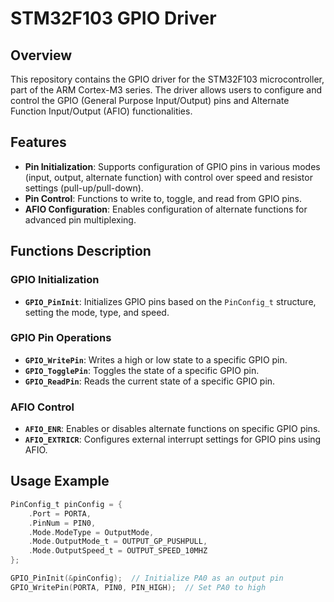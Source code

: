 # STM32F103 GPIO Driver

## Overview

This repository contains the GPIO driver for the STM32F103 microcontroller, part of the ARM Cortex-M3 series. The driver allows users to configure and control the GPIO (General Purpose Input/Output) pins and Alternate Function Input/Output (AFIO) functionalities.

## Features

- **Pin Initialization**: Supports configuration of GPIO pins in various modes (input, output, alternate function) with control over speed and resistor settings (pull-up/pull-down).
- **Pin Control**: Functions to write to, toggle, and read from GPIO pins.
- **AFIO Configuration**: Enables configuration of alternate functions for advanced pin multiplexing.

## Functions Description

### GPIO Initialization
- **`GPIO_PinInit`**: Initializes GPIO pins based on the `PinConfig_t` structure, setting the mode, type, and speed.

### GPIO Pin Operations
- **`GPIO_WritePin`**: Writes a high or low state to a specific GPIO pin.
- **`GPIO_TogglePin`**: Toggles the state of a specific GPIO pin.
- **`GPIO_ReadPin`**: Reads the current state of a specific GPIO pin.

### AFIO Control
- **`AFIO_ENR`**: Enables or disables alternate functions on specific GPIO pins.
- **`AFIO_EXTRICR`**: Configures external interrupt settings for GPIO pins using AFIO.

## Usage Example

```c
PinConfig_t pinConfig = {
    .Port = PORTA,
    .PinNum = PIN0,
    .Mode.ModeType = OutputMode,
    .Mode.OutputMode_t = OUTPUT_GP_PUSHPULL,
    .Mode.OutputSpeed_t = OUTPUT_SPEED_10MHZ
};

GPIO_PinInit(&pinConfig);  // Initialize PA0 as an output pin
GPIO_WritePin(PORTA, PIN0, PIN_HIGH);  // Set PA0 to high
